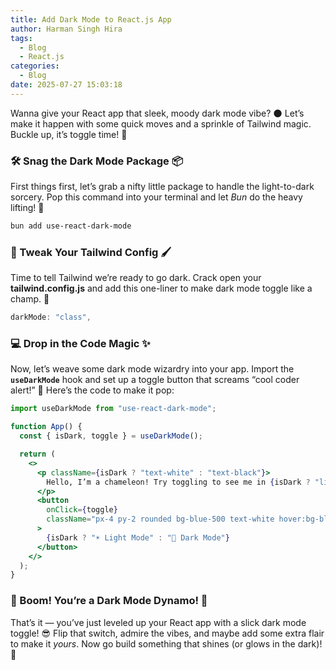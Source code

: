 ```yaml
---
title: Add Dark Mode to React.js App
author: Harman Singh Hira
tags:
  - Blog
  - React.js
categories:
  - Blog
date: 2025-07-27 15:03:18
---
```

Wanna give your React app that sleek, moody dark mode vibe? 🌑 Let’s make it happen with some quick moves and a sprinkle of Tailwind magic. Buckle up, it’s toggle time! 🚀

### 🛠️ Snag the Dark Mode Package 📦

First things first, let’s grab a nifty little package to handle the light-to-dark sorcery. Pop this command into your terminal and let *Bun* do the heavy lifting! 🥐

```powershell
bun add use-react-dark-mode
```

### 🎨 Tweak Your Tailwind Config 🖌️

Time to tell Tailwind we’re ready to go dark. Crack open your **tailwind.config.js** and add this one-liner to make dark mode toggle like a champ. 💪

```javascript
darkMode: "class",
```

### 💻 Drop in the Code Magic ✨

Now, let’s weave some dark mode wizardry into your app. Import the **`useDarkMode`** hook and set up a toggle button that screams “cool coder alert!” 🔔 Here’s the code to make it pop:

```jsx
import useDarkMode from "use-react-dark-mode";

function App() {
  const { isDark, toggle } = useDarkMode();

  return (
    <>
      <p className={isDark ? "text-white" : "text-black"}>
        Hello, I’m a chameleon! Try toggling to see me in {isDark ? "light" : "dark"} mode! 🦎
      </p>
      <button
        onClick={toggle}
        className="px-4 py-2 rounded bg-blue-500 text-white hover:bg-blue-600"
      >
        {isDark ? "☀️ Light Mode" : "🌙 Dark Mode"}
      </button>
    </>
  );
}
```

### 🎉 Boom! You’re a Dark Mode Dynamo! 🌟

That’s it — you’ve just leveled up your React app with a slick dark mode toggle! 😎 Flip that switch, admire the vibes, and maybe add some extra flair to make it *yours*. Now go build something that shines (or glows in the dark)! 💾
